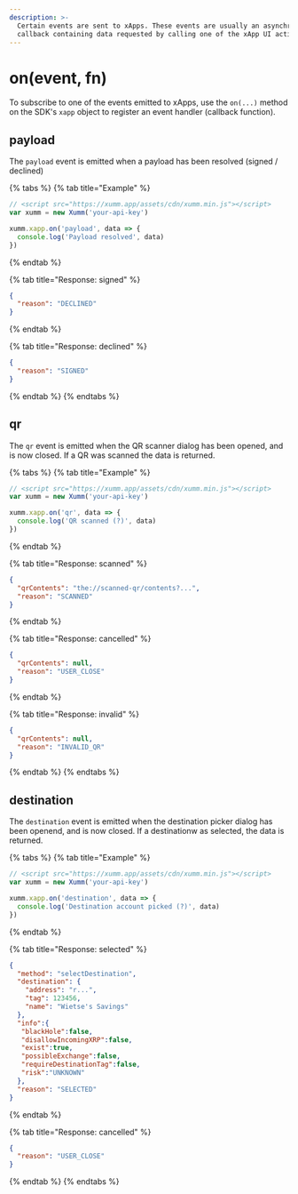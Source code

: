 ```yaml
---
description: >-
  Certain events are sent to xApps. These events are usually an asynchronous
  callback containing data requested by calling one of the xApp UI actions.
---
```


# on(event, fn)

To subscribe to one of the events emitted to xApps, use the `on(...)` method on the SDK's `xapp` object to register an event handler (callback function).

## payload

The `payload` event is emitted when a payload has been resolved (signed / declined)

{% tabs %}
{% tab title="Example" %}
```javascript
// <script src="https://xumm.app/assets/cdn/xumm.min.js"></script>
var xumm = new Xumm('your-api-key')

xumm.xapp.on('payload', data => {
  console.log('Payload resolved', data)
})
```
{% endtab %}

{% tab title="Response: signed" %}
```json
{
  "reason": "DECLINED"
}
```
{% endtab %}

{% tab title="Response: declined" %}
```json
{
  "reason": "SIGNED"
}
```
{% endtab %}
{% endtabs %}

## qr

The `qr` event is emitted when the QR scanner dialog has been opened, and is now closed. If a QR was scanned the data is returned.

{% tabs %}
{% tab title="Example" %}
```javascript
// <script src="https://xumm.app/assets/cdn/xumm.min.js"></script>
var xumm = new Xumm('your-api-key')

xumm.xapp.on('qr', data => {
  console.log('QR scanned (?)', data)
})
```
{% endtab %}

{% tab title="Response: scanned" %}
```json
{
  "qrContents": "the://scanned-qr/contents?...",
  "reason": "SCANNED"
}
```
{% endtab %}

{% tab title="Response: cancelled" %}
```json
{
  "qrContents": null,
  "reason": "USER_CLOSE"
}
```
{% endtab %}

{% tab title="Response: invalid" %}
```json
{
  "qrContents": null,
  "reason": "INVALID_QR"
}
```
{% endtab %}
{% endtabs %}

## destination

The `destination` event is emitted when the destination picker dialog has been openend, and is now closed. If a destinationw as selected, the data is returned.

{% tabs %}
{% tab title="Example" %}
```javascript
// <script src="https://xumm.app/assets/cdn/xumm.min.js"></script>
var xumm = new Xumm('your-api-key')

xumm.xapp.on('destination', data => {
  console.log('Destination account picked (?)', data)
})
```
{% endtab %}

{% tab title="Response: selected" %}
```json
{
  "method": "selectDestination",
  "destination": {
    "address": "r...",
    "tag": 123456,
    "name": "Wietse's Savings"
  },
  "info":{
   "blackHole":false,
   "disallowIncomingXRP":false,
   "exist":true,
   "possibleExchange":false,
   "requireDestinationTag":false,
   "risk":"UNKNOWN"
  },
  "reason": "SELECTED"
}
```
{% endtab %}

{% tab title="Response: cancelled" %}
```json
{
  "reason": "USER_CLOSE"
}
```
{% endtab %}
{% endtabs %}

